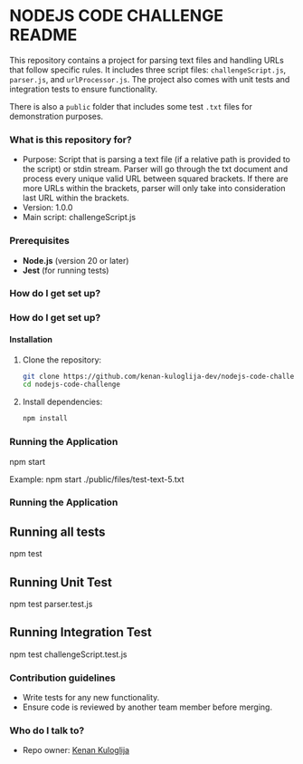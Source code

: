 # NODEJS CODE CHALLENGE README #

This repository contains a project for parsing text files and handling URLs that follow specific rules. It includes three script files: `challengeScript.js`, `parser.js`, and `urlProcessor.js`. The project also comes with unit tests and integration tests to ensure functionality. 

There is also a `public` folder that includes some test `.txt` files for demonstration purposes.


### What is this repository for? ###

* Purpose: Script that is parsing a text file (if a relative path is provided to the script) or stdin stream. Parser will go through the txt document and process every unique valid URL between squared brackets. If there are more URLs within the brackets, parser will only take into consideration last URL within the brackets.
* Version: 1.0.0
* Main script: challengeScript.js

### Prerequisites

- **Node.js** (version 20 or later)
- **Jest** (for running tests)
### How do I get set up?

### How do I get set up? ###

#### Installation

1. Clone the repository:
   ```bash
   git clone https://github.com/kenan-kuloglija-dev/nodejs-code-challenge.git
   cd nodejs-code-challenge

2. Install dependencies:
   ```bash
   npm install

### Running the Application ###

npm start <relative-path-to-your-text-file>

Example: npm start ./public/files/test-text-5.txt

### Running the Application ###

## Running all tests ##

npm test

## Running Unit Test ##

npm test parser.test.js

## Running Integration Test ##

npm test challengeScript.test.js

### Contribution guidelines ###

* Write tests for any new functionality.
* Ensure code is reviewed by another team member before merging.

### Who do I talk to? ###

* Repo owner: [Kenan Kuloglija](kkuloglija@gmail.com)